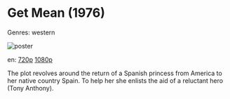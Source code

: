 # Get Mean (1976)

Genres: western

![poster](http://image.tmdb.org/t/p/w500/oRnk5yu6GipfBzC4enLLs7Tt7WG.jpg)

en:
  [720p](magnet:?xt=urn:btih:570FC60FC13DB79F63CB90BFCB158E4FE3291F70&tr=udp://glotorrents.pw:6969/announce&tr=udp://tracker.opentrackr.org:1337/announce&tr=udp://torrent.gresille.org:80/announce&tr=udp://tracker.openbittorrent.com:80&tr=udp://tracker.coppersurfer.tk:6969&tr=udp://tracker.leechers-paradise.org:6969&tr=udp://p4p.arenabg.ch:1337&tr=udp://tracker.internetwarriors.net:1337)
  [1080p](magnet:?xt=urn:btih:3A177BFF85FDDB436987606A1425DB35B0D3DE3C&tr=udp://glotorrents.pw:6969/announce&tr=udp://tracker.opentrackr.org:1337/announce&tr=udp://torrent.gresille.org:80/announce&tr=udp://tracker.openbittorrent.com:80&tr=udp://tracker.coppersurfer.tk:6969&tr=udp://tracker.leechers-paradise.org:6969&tr=udp://p4p.arenabg.ch:1337&tr=udp://tracker.internetwarriors.net:1337)
  


The plot revolves around the return of a Spanish princess from America to her native country Spain. To help her she enlists the aid of a reluctant hero (Tony Anthony).
